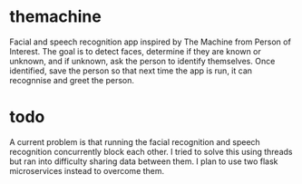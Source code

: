 # themachine

Facial and speech recognition app inspired by The Machine from Person of Interest. The goal is to detect faces, determine if they are known or unknown, and if unknown, ask the person to identify themselves. Once identified, save the person so that next time the app is run, it can recognnise and greet the person.

# todo 
A current problem is that running the facial recognition and speech recognition concurrently block each other. I tried to solve this using threads but ran into difficulty sharing data between them. I plan to use two flask microservices instead to overcome them.
